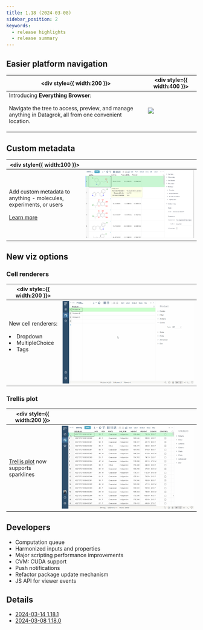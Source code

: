 ```yaml
---
title: 1.18 (2024-03-08)
sidebar_position: 2
keywords:
  - release highlights
  - release summary
---
```


## Easier platform navigation

|<div style={{ width:200 }}></div>| <div style={{ width:400 }}></div> |
|----------------- | -----------------------------------|
|Introducing **Everything Browser**:<br/><br/>Navigate the tree to access, preview, and manage anything in Datagrok, all from one convenient location. <br/><br/><!--[Learn more](../../../datagrok/navigation/views/browse.md)--> | ![](img/release1.18-browse.gif) |

## Custom metadata

|<div style={{ width:100 }}></div>|  |
|----------------- | -----------------------------------|
|Add custom metadata to anything - molecules, experiments, or users <br/><br/>[Learn more](../../../govern/catalog/sticky-meta.md) | ![](img/1.18-sticky-meta.png)  |

## New viz options

### Cell renderers

|<div style={{ width:200 }}></div>|  |
|----------------- | -----------------------------------|
|New cell renderers:<br/><br/><li>Dropdown</li><li>MultipleChoice</li><li>Tags</li><br/><br/><!--[Learn more](../../../visualize/viewers/grid.md#cell-renderers)-->|![image](img/release1.18-cellrend-tags-multichoice-dropdown.gif)  |

### Trellis plot

|<div style={{ width:200 }}></div>|  |
|----------------- | -----------------------------------|
|[Trellis plot](../../../visualize/viewers/trellis-plot.md) now supports sparklines |![](img/release1.18-trellis-sparklines.gif) |

<!-- //TODO after patch

## New text filter



## Ability to clone projects

|<div style={{ width:200 }}></div>|  |
|----------------- | -----------------------------------|
|You can now clone projects:<br/><br/><li>With data sync</li><li>...</li> |[IMG] |

-->

## Developers

* Computation queue
* Harmonized inputs and properties
* Major scripting performance improvements
* CVM: CUDA support
* Push notifications
* Refactor package update mechanism
* JS API for viewer events

## Details

* [2024-03-14 1.18.1](../release-history.md#2024-03-14-1181)
* [2024-03-08 1.18.0](../release-history.md#2024-03-08-1180)
